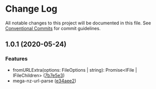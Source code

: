 # Change Log

All notable changes to this project will be documented in this file.
See [Conventional Commits](https://conventionalcommits.org) for commit guidelines.

## 1.0.1 (2020-05-24)


### Features

* fromURLExtra(options: FileOptions | string): Promise<IFile | IFileChildren> ([7b7e5e3](https://github.com/bluelovers/ws-mega/commit/7b7e5e3ba843df157357d2f7157f8f6903881b37))
* mega-nz-url-parse ([e34aee2](https://github.com/bluelovers/ws-mega/commit/e34aee2ee3d3d122161ea69b95ec8831688f8218))
